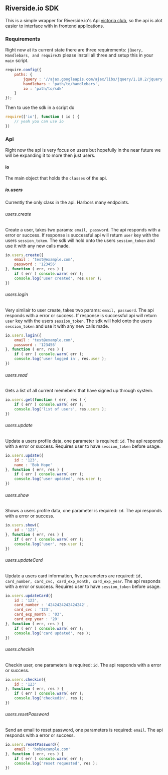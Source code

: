 ## Riverside.io SDK

This is a simple wrapper for Riverside.io's Api [victoria club](https://github.com/riversideio/victoria-club), so the api is alot easier to interface with in frontend applications.

### Requirements

Right now at its current state there are three requirements: `jQuery, Handlebars, and requireJS` please install all three and setup this in your `main` script.

```javascript
require.config({
    paths: {
    	jquery : '//ajax.googleapis.com/ajax/libs/jquery/1.10.2/jquery.min',
        handlebars : 'path/to/handlebars',
        io : 'path/to/sdk'
    }
});
```

Then to use the sdk in a script do

```javascript
require(['io'], function ( io ) {
	// yeah you can use io
})
```

### Api

Right now the api is very focus on users but hopefully in the near future we will be expanding it to more then just users.

#### io

The main object that holds the `classes` of the api.

##### io.users

Currently the only class in the api. Harbors many endpoints.

###### users.create

Create a user, takes two params: `email, password`. The api responds with a error or success. If response is successful api will return `user` key with the users `session_token`. The sdk will hold onto the users `session_token` and use it with any new calls made.

```javascript
io.users.create({
	email : 'test@example.com',
	password : '123456'
}, function ( err, res ) {
	if ( err ) console.warn( err );
	console.log('user created', res.user );
})
```

###### users.login

Very similair to user create, takes two params: `email, password`. The api responds with a error or success. If response is successful api will return `user` key with the users `session_token`. The sdk will hold onto the users `session_token` and use it with any new calls made.

```javascript
io.users.login({
	email : 'test@example.com',
	password : '123456'
}, function ( err, res ) {
	if ( err ) console.warn( err );
	console.log('user logged in', res.user );
})
```

###### users.read

Gets a list of all current memebers that have signed up through system.

```javascript
io.users.get(function ( err, res ) {
	if ( err ) console.warn( err );
	console.log('list of users', res.users );
})
```

###### users.update

Update a users profile data, one parameter is required: `id`. The api responds with a error or success. Requires user to have `session_token` before usage.

```javascript
io.users.update({
	id : '123',
	name : 'Bob Hope'
}, function ( err, res ) {
	if ( err ) console.warn( err );
	console.log('user updated', res.user );
})
```

###### users.show

Shows a users profile data, one parameter is required: `id`. The api responds with a error or success.

```javascript
io.users.show({
	id : '123',
}, function ( err, res ) {
	if ( err ) console.warn( err );
	console.log('user', res.user );
})
```

###### users.updateCard

Update a users card information, five parameters are required: `id, card_number, card_cvc, card_exp_month, card_exp_year`. The api responds with a error or success. Requires user to have `session_token` before usage.

```javascript
io.users.updateCard({
	id : '123',
	card_number : '4242424242424242',
	card_cvc : '123',
	card_exp_month : '03',
	card_exp_year : '20'
}, function ( err, res ) {
	if ( err ) console.warn( err );
	console.log('card updated', res );
})
```

###### users.checkin

Checkin user, one parameters is required: `id`. The api responds with a error or success.

```javascript
io.users.checkin({
	id : '123'
}, function ( err, res ) {
	if ( err ) console.warn( err );
	console.log('checkedin', res );
})
```

###### users.resetPassword

Send an email to reset password, one parameters is required: `email`. The api responds with a error or success.

```javascript
io.users.resetPassword({
	email : 'bob@example.com'
}, function ( err, res ) {
	if ( err ) console.warn( err );
	console.log('reset requested', res );
})
```

